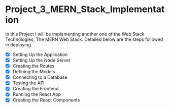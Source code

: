 # Project_3_MERN_Stack_Implementation
In this Project I will be implementing another one of the Web Stack Technologies, The MERN Web Stack. Detailed below are the steps followed in deploying.

* [x] Setting Up the Application
* [x] Setting Up the Node Server
* [x] Creating the Routes
* [x] Defining the Models
* [x] Connecting to a Database
* [x] Testing the API
* [x] Creating the Frontend
* [x] Running the React App
* [x] Creating the React Components
